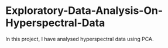# Exploratory-Data-Analysis-On-Hyperspectral-Data
In this project, I have analysed hyperspectral data using PCA.
